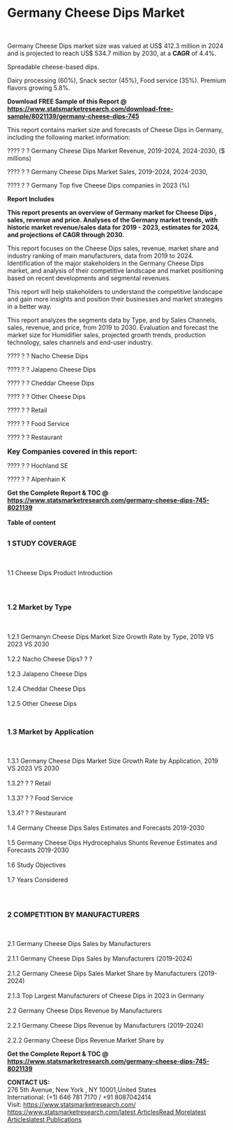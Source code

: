 <h1>Germany Cheese Dips Market</h1><br/><p>Germany Cheese Dips market size was valued at US$ 412.3 million in 2024 and is projected to reach US$ 534.7 million by 2030, at a <strong>CAGR</strong> of 4.4%.</p><p>Spreadable cheese-based dips.</p><p>Dairy processing (60%), Snack sector (45%), Food service (35%). Premium flavors growing 5.8%.</p><p><strong>Download FREE Sample of this Report @ <a href="https://www.statsmarketresearch.com/download-free-sample/8021139/germany-cheese-dips-745">https://www.statsmarketresearch.com/download-free-sample/8021139/germany-cheese-dips-745</a></strong></p><p>This report contains market size and forecasts of Cheese Dips in Germany, including the following market information:</p><p>???? ? ? Germany Cheese Dips Market Revenue, 2019-2024, 2024-2030, ($ millions)</p><p>???? ? ? Germany Cheese Dips Market Sales, 2019-2024, 2024-2030,</p><p>???? ? ? Germany Top five Cheese Dips companies in 2023 (%)</p><p><strong>Report Includes</strong></p><p><strong>This report presents an overview of Germany market for Cheese Dips , sales, revenue and price. Analyses of the Germany market trends, with historic market revenue/sales data for 2019 - 2023, estimates for 2024, and projections of <strong>CAGR</strong> through 2030.</strong></p><p>This report focuses on the Cheese Dips sales, revenue, market share and industry ranking of main manufacturers, data from 2019 to 2024. Identification of the major stakeholders in the Germany Cheese Dips market, and analysis of their competitive landscape and market positioning based on recent developments and segmental revenues.</p><p>This report will help stakeholders to understand the competitive landscape and gain more insights and position their businesses and market strategies in a better way.</p><p>This report analyzes the segments data by Type, and by Sales Channels, sales, revenue, and price, from 2019 to 2030. Evaluation and forecast the market size for Humidifier sales, projected growth trends, production technology, sales channels and end-user industry.</p><p>???? ? ? Nacho Cheese Dips</p><p>???? ? ? Jalapeno Cheese Dips</p><p>???? ? ? Cheddar Cheese Dips</p><p>???? ? ? Other Cheese Dips</p><p>???? ? ? Retail</p><p>???? ? ? Food Service</p><p>???? ? ? Restaurant</p><p><span style="font-size:16px"><strong>Key Companies covered in this report:</strong></span></p><p>???? ? ? Hochland SE</p><p>???? ? ? Alpenhain K</p><div><b>Get the Complete Report & TOC @ <a href="https://www.statsmarketresearch.com/germany-cheese-dips-745-8021139">https://www.statsmarketresearch.com/germany-cheese-dips-745-8021139</a></b></div><br><b>Table of content</b><p><h2><span style="font-size:16px"><strong>1 STUDY COVERAGE</strong></span></h2><br /><p>1.1 Cheese Dips Product Introduction</p><br /><h2><span style="font-size:16px"><strong>1.2 Market by Type</strong></span></h2><br /><p>1.2.1 Germanyn Cheese Dips Market Size Growth Rate by Type, 2019 VS 2023 VS 2030<br /><br />1.2.2 Nacho Cheese Dips? ? ? <br /><br />1.2.3 Jalapeno Cheese Dips<br /><br />1.2.4 Cheddar Cheese Dips<br /><br />1.2.5 Other Cheese Dips<br /><br /><h2><span style="font-size:16px"><strong>1.3 Market by Application</strong></span></h2><br /><p>1.3.1 Germany Cheese Dips Market Size Growth Rate by Application, 2019 VS 2023 VS 2030<br /><br />1.3.2? ? ? Retail<br /><br />1.3.3? ? ? Food Service<br /><br />1.3.4? ? ? Restaurant<br /><br />1.4 Germany Cheese Dips Sales Estimates and Forecasts 2019-2030<br /><br />1.5 Germany Cheese Dips Hydrocephalus Shunts Revenue Estimates and Forecasts 2019-2030<br /><br />1.6 Study Objectives<br /><br />1.7 Years Considered</p><br /><h2><span style="font-size:16px"><strong>2 COMPETITION BY MANUFACTURERS</strong></span></h2><br /><p>2.1 Germany Cheese Dips Sales by Manufacturers<br /><br />2.1.1 Germany Cheese Dips Sales by Manufacturers (2019-2024)<br /><br />2.1.2 Germany Cheese Dips Sales Market Share by Manufacturers (2019-2024)<br /><br />2.1.3 Top Largest Manufacturers of Cheese Dips in 2023 in Germany<br /><br />2.2 Germany Cheese Dips Revenue by Manufacturers<br /><br />2.2.1 Germany Cheese Dips Revenue by Manufacturers (2019-2024)<br /><br />2.2.2 Germany Cheese Dips Revenue Market Share by <br><div><b>Get the Complete Report & TOC @ <a href="https://www.statsmarketresearch.com/germany-cheese-dips-745-8021139">https://www.statsmarketresearch.com/germany-cheese-dips-745-8021139</a></b></div></p> <b>CONTACT US:</b><br>276 5th Avenue, New York , NY 10001,United States<br>International: (+1) 646 781 7170 / +91 8087042414<br>Visit: <a href="https://www.statsmarketresearch.com/">https://www.statsmarketresearch.com/</a><br><a href="https://gyeongbokgung.com">https://www.statsmarketresearch.com/</a><a href="https://hallyeomaritime.com">latest Articles</a><a href="https://jingwansa.com">Read More</a><a href=https://nguoiviet.jp/">latest Articles</a><a href="https://www.intelmarketresearch.com/">latest Publications</a>